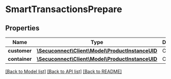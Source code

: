 # SmartTransactionsPrepare

## Properties
Name | Type | Description | Notes
------------ | ------------- | ------------- | -------------
**customer** | [**\Secuconnect\Client\Model\ProductInstanceUID**](ProductInstanceUID.md) | Customer | 
**container** | [**\Secuconnect\Client\Model\ProductInstanceUID**](ProductInstanceUID.md) | Container | 

[[Back to Model list]](../README.md#documentation-for-models) [[Back to API list]](../README.md#documentation-for-api-endpoints) [[Back to README]](../../README.md)


